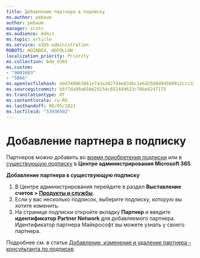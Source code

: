 ```yaml
---
title: Добавление партнера в подписку
ms.author: pebaum
author: pebaum
manager: scotv
ms.audience: Admin
ms.topic: article
ms.service: o365-administration
ROBOTS: NOINDEX, NOFOLLOW
localization_priority: Priority
ms.collection: Adm_O365
ms.custom:
- "9001683"
- "5066"
ms.openlocfilehash: ddd749863061e7a3a302794e874bc1e6d2588d9d589912ccc32eb37cd953d406
ms.sourcegitcommit: b5f7da89a650d2915dc652449623c78be6247175
ms.translationtype: HT
ms.contentlocale: ru-RU
ms.lasthandoff: 08/05/2021
ms.locfileid: "53936502"
---
```

# <a name="add-a-partner-to-your-subscription"></a>Добавление партнера в подписку

Партнеров можно добавить во [время приобретения подписки](https://docs.microsoft.com/microsoft-365/admin/misc/add-partner?view=o365-worldwide#add-a-partner-at-the-time-of-purchase) или в [существующую подписку](https://docs.microsoft.com/microsoft-365/admin/misc/add-partner?view=o365-worldwide#add-a-partner-to-an-existing-subscription) в **Центре администрирования Microsoft 365**.

**Добавление партнера в существующую подписку**

1. В Центре администрирования перейдите в раздел **Выставление счетов > [Продукты и службы](https://go.microsoft.com/fwlink/p/?linkid=842054)**. 
2. Если у вас несколько подписок, выберите подписку, которую вы хотите изменить. 
3. На странице подписки откройте вкладку **Партнер** и введите **идентификатор Partner Network** для добавляемого партнера. Идентификатор партнера Майкрософт вы можете узнать у своего партнера. 

Подробнее см. в статье [Добавление, изменение и удаление партнера – консультанта по подписке](https://docs.microsoft.com/microsoft-365/admin/misc/add-partner). 
